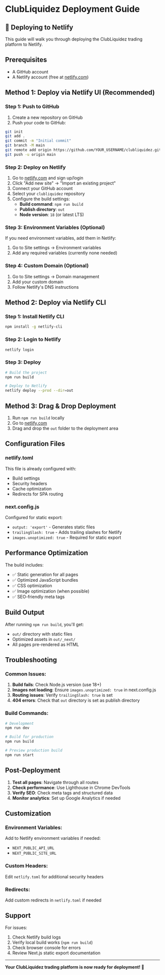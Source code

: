 # ClubLiquidez Deployment Guide

## 🚀 Deploying to Netlify

This guide will walk you through deploying the ClubLiquidez trading platform to Netlify.

## Prerequisites

- A GitHub account
- A Netlify account (free at [netlify.com](https://netlify.com))

## Method 1: Deploy via Netlify UI (Recommended)

### Step 1: Push to GitHub

1. Create a new repository on GitHub
2. Push your code to GitHub:

```bash
git init
git add .
git commit -m "Initial commit"
git branch -M main
git remote add origin https://github.com/YOUR_USERNAME/clubliquidez.git
git push -u origin main
```

### Step 2: Deploy on Netlify

1. Go to [netlify.com](https://netlify.com) and sign up/login
2. Click "Add new site" → "Import an existing project"
3. Connect your GitHub account
4. Select your `clubliquidez` repository
5. Configure the build settings:
   - **Build command**: `npm run build`
   - **Publish directory**: `out`
   - **Node version**: `18` (or latest LTS)

### Step 3: Environment Variables (Optional)

If you need environment variables, add them in Netlify:
1. Go to Site settings → Environment variables
2. Add any required variables (currently none needed)

### Step 4: Custom Domain (Optional)

1. Go to Site settings → Domain management
2. Add your custom domain
3. Follow Netlify's DNS instructions

## Method 2: Deploy via Netlify CLI

### Step 1: Install Netlify CLI

```bash
npm install -g netlify-cli
```

### Step 2: Login to Netlify

```bash
netlify login
```

### Step 3: Deploy

```bash
# Build the project
npm run build

# Deploy to Netlify
netlify deploy --prod --dir=out
```

## Method 3: Drag & Drop Deployment

1. Run `npm run build` locally
2. Go to [netlify.com](https://netlify.com)
3. Drag and drop the `out` folder to the deployment area

## Configuration Files

### netlify.toml
This file is already configured with:
- Build settings
- Security headers
- Cache optimization
- Redirects for SPA routing

### next.config.js
Configured for static export:
- `output: 'export'` - Generates static files
- `trailingSlash: true` - Adds trailing slashes for Netlify
- `images.unoptimized: true` - Required for static export

## Performance Optimization

The build includes:
- ✅ Static generation for all pages
- ✅ Optimized JavaScript bundles
- ✅ CSS optimization
- ✅ Image optimization (when possible)
- ✅ SEO-friendly meta tags

## Build Output

After running `npm run build`, you'll get:
- `out/` directory with static files
- Optimized assets in `out/_next/`
- All pages pre-rendered as HTML

## Troubleshooting

### Common Issues:

1. **Build fails**: Check Node.js version (use 18+)
2. **Images not loading**: Ensure `images.unoptimized: true` in next.config.js
3. **Routing issues**: Verify `trailingSlash: true` is set
4. **404 errors**: Check that `out` directory is set as publish directory

### Build Commands:

```bash
# Development
npm run dev

# Build for production
npm run build

# Preview production build
npm run start
```

## Post-Deployment

1. **Test all pages**: Navigate through all routes
2. **Check performance**: Use Lighthouse in Chrome DevTools
3. **Verify SEO**: Check meta tags and structured data
4. **Monitor analytics**: Set up Google Analytics if needed

## Customization

### Environment Variables:
Add to Netlify environment variables if needed:
- `NEXT_PUBLIC_API_URL`
- `NEXT_PUBLIC_SITE_URL`

### Custom Headers:
Edit `netlify.toml` for additional security headers

### Redirects:
Add custom redirects in `netlify.toml` if needed

## Support

For issues:
1. Check Netlify build logs
2. Verify local build works (`npm run build`)
3. Check browser console for errors
4. Review Next.js static export documentation

---

**Your ClubLiquidez trading platform is now ready for deployment! 🎉** 